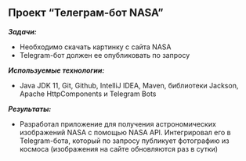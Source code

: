 ## Проект “Телеграм-бот NASA”

***Задачи:***
- Необходимо скачать картинку с сайта NASA
- Telegram-бот должен ее опубликовать по запросу

***Используемые технологии:***
- Java JDK 11, Git, Github, IntelliJ IDEA, Maven, библиотеки Jackson, Apache HttpComponents и Telegram Bots

***Результаты:***
- Разработал приложение для получения астрономических изображений NASA с помощью NASA API. Интегрировал его в Telegram-бота, который по запросу публикует фотографию из космоса (изображения на сайте обновляются раз в сутки)
